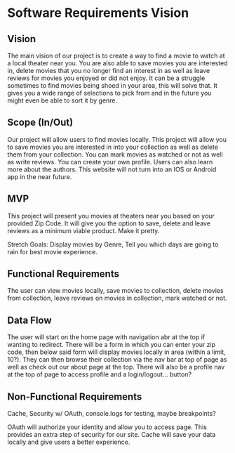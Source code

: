 # Software Requirements Vision

## Vision

The main vision of our project is to create a way to find a movie to watch at a local theater near you. You are also able to save movies you are interested in, delete movies that you no longer find an interest in as well as leave reviews for movies you enjoyed or did not enjoy. It can be a struggle sometimes to find movies being shoed in your area, this will solve that. It gives you a wide range of selections to pick from and in the future you might even be able to sort it by genre.

## Scope (In/Out)

Our project will allow users to find movies locally.
This project will allow you to save movies you are interested in into your collection as well as delete them from your collection.
You can mark movies as watched or not as well as write reviews.
You can create your own profile.
Users can also learn more about the authors.
This website will not turn into an IOS or Android app in the near future.

## MVP

 This project will present you movies at theaters near you based on your provided Zip Code. It will give you the option to save, delete and leave reviews as a minimum viable product. Make it pretty.

 Stretch Goals: Display movies by Genre, Tell you which days are going to rain for best movie experience.

## Functional Requirements

The user can view movies locally, save movies to collection, delete movies from collection, leave reviews on movies in collection, mark watched or not.

## Data Flow

The user will start on the home page with navigation abr at the top if wanting to redirect. There will be a form in which you can enter your zip code, then below said form will display movies locally in area (within a limit, 10?). They can then browse their collection via the nav bar at top of page as well as check out our about page at the top. There will also be a profile nav at the top of page to access profile and a login/logout... button?

## Non-Functional Requirements

Cache, Security w/ OAuth, console.logs for testing, maybe breakpoints?

OAuth will authorize your identity and allow you to access page. This provides an extra step of security for our site. Cache will save your data locally and give users a better experience.
